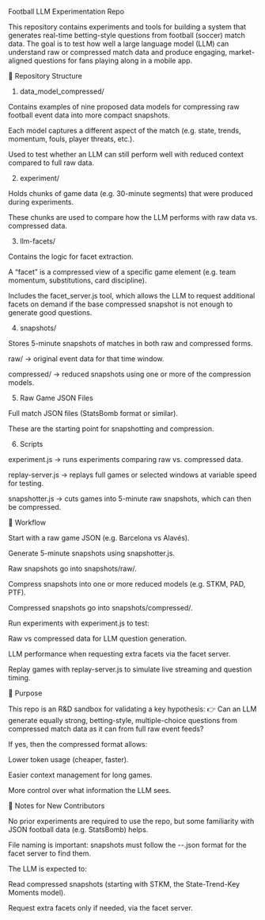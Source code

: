 Football LLM Experimentation Repo

This repository contains experiments and tools for building a system that generates real-time betting-style questions from football (soccer) match data. The goal is to test how well a large language model (LLM) can understand raw or compressed match data and produce engaging, market-aligned questions for fans playing along in a mobile app.

📂 Repository Structure
1. data_model_compressed/

Contains examples of nine proposed data models for compressing raw football event data into more compact snapshots.

Each model captures a different aspect of the match (e.g. state, trends, momentum, fouls, player threats, etc.).

Used to test whether an LLM can still perform well with reduced context compared to full raw data.

2. experiment/

Holds chunks of game data (e.g. 30-minute segments) that were produced during experiments.

These chunks are used to compare how the LLM performs with raw data vs. compressed data.

3. llm-facets/

Contains the logic for facet extraction.

A “facet” is a compressed view of a specific game element (e.g. team momentum, substitutions, card discipline).

Includes the facet_server.js tool, which allows the LLM to request additional facets on demand if the base compressed snapshot is not enough to generate good questions.

4. snapshots/

Stores 5-minute snapshots of matches in both raw and compressed forms.

raw/ → original event data for that time window.

compressed/ → reduced snapshots using one or more of the compression models.

5. Raw Game JSON Files

Full match JSON files (StatsBomb format or similar).

These are the starting point for snapshotting and compression.

6. Scripts

experiment.js → runs experiments comparing raw vs. compressed data.

replay-server.js → replays full games or selected windows at variable speed for testing.

snapshotter.js → cuts games into 5-minute raw snapshots, which can then be compressed.

🚀 Workflow

Start with a raw game JSON (e.g. Barcelona vs Alavés).

Generate 5-minute snapshots using snapshotter.js.

Raw snapshots go into snapshots/raw/.

Compress snapshots into one or more reduced models (e.g. STKM, PAD, PTF).

Compressed snapshots go into snapshots/compressed/.

Run experiments with experiment.js to test:

Raw vs compressed data for LLM question generation.

LLM performance when requesting extra facets via the facet server.

Replay games with replay-server.js to simulate live streaming and question timing.

🎯 Purpose

This repo is an R&D sandbox for validating a key hypothesis:
👉 Can an LLM generate equally strong, betting-style, multiple-choice questions from compressed match data as it can from full raw event feeds?

If yes, then the compressed format allows:

Lower token usage (cheaper, faster).

Easier context management for long games.

More control over what information the LLM sees.

📌 Notes for New Contributors

No prior experiments are required to use the repo, but some familiarity with JSON football data (e.g. StatsBomb) helps.

File naming is important: snapshots must follow the <gameId>-<start>-<end>.json format for the facet server to find them.

The LLM is expected to:

Read compressed snapshots (starting with STKM, the State-Trend-Key Moments model).

Request extra facets only if needed, via the facet server.

